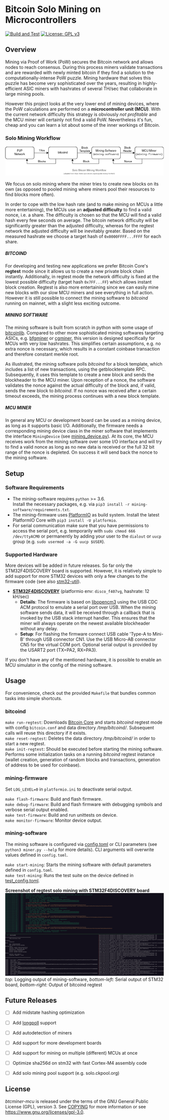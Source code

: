 # Bitcoin Solo Mining on Microcontrollers

[![Build and Test](https://github.com/jansturm92/btcminer-mcu/actions/workflows/build-test.yml/badge.svg)](https://github.com/jansturm92/btcminer-mcu/actions/workflows/build-test.yml)
[![License: GPL v3](https://img.shields.io/badge/License-GPLv3-blue.svg)](https://www.gnu.org/licenses/gpl-3.0)

## Overview
Mining via Proof of Work (PoW) secures the Bitcoin network and allows nodes to reach consensus. During this process miners validate transactions and are rewarded with newly minted bitcoin if they find a solution to the computationally-intense PoW puzzle. Mining hardware that solves this puzzle has become very sophisticated over the years, resulting in highly-efficient ASIC miners with hashrates of several TH/sec that collaborate in large mining pools.

However this project looks at the very lower end of mining devices, where the PoW calculations are performed on a **microcontroller unit (MCU)**. With the current network difficulty this strategy is obviously *not profitable* and the MCU miner will certainly not find a valid PoW. Nevertheless it's fun, cheap and you can learn a lot about some of the inner workings of Bitcoin.

### Solo Mining Workflow
<img src="img/solo_mining_mcu.jpg">

We focus on solo mining where the miner tries to create new blocks on its own (as opposed to pooled mining where miners pool their resources to find blocks more often).

In order to cope with the low hash rate (and to make mining on MCUs a little more entertaining), the MCUs use an **adjusted difficulty** to find a valid nonce, i.e. a share. The difficulty is chosen so that the MCU will find a valid hash every few seconds on average. The bitcoin network difficulty will be significantly greater than the adjusted difficulty, whereas for the regtest network the adjusted difficulty will be inevitably greater. Based on the measured hashrate we choose a target hash of `0x0000FFFF...FFFF` for each share.

##### BITCOIND
For developing and testing new applications we prefer Bitcoin Core's **regtest** mode since it allows us to create a new private block chain instantly. Additionally, in regtest mode the network difficulty is fixed at the lowest possible difficulty (target hash `0x7FF...FF`) which allows instant block creation. Regtest is also more entertaining since we can easily mine new blocks with our slow MCU miners and see everything in full action. However it is still possible to connect the mining software to *bitcoind* running on mainnet, with a slight less exciting outcome.

##### MINING SOFTWARE
The mining software is built from scratch in python with some usage of [bitcoinlib](https://bitcoinlib.readthedocs.io/en/latest/). Compared to other more sophisticated mining softwares targeting ASICs, e.g. [bfgminer](https://github.com/luke-jr/bfgminer) or [cgminer](https://github.com/ckolivas/cgminer), this version is designed specifically for MCUs with very low hashrates. This simplifies certain assumptions, e.g. no extra nonce is necessary, which results in a constant coinbase transaction and therefore constant merkle root.

As illustrated, the mining software polls *bitcoind* for a block template, which includes a list of new transactions, using the getblocktemplate RPC. Subsequently, it uses this template to create a new block and sends the blockheader to the MCU miner. Upon reception of a nonce, the software validates the nonce against the actual difficulty of the block and, if valid, sends the new block to *bitcoind*. If no nonce was received after a certain timeout exceeds, the mining process continues with a new block template.

##### MCU MINER
In general any MCU or development board can be used as a mining device, as long as it supports basic I/O. Additionally, the firmware needs a corresponding mining device class in the miner software that implements the interface `MiningDevice` (see [mining_device.py](/mining-software/mining_device.py)).
At its core, the MCU receives work from the mining software over some I/O interface and will try to find a valid nonce as long as no new data is received or the full 32 bit range of the nonce is depleted. On success it will send back the nonce to the mining software.


## Setup

### Software Requirements
- The mining-software requires `python` >= 3.6.  
  Install the necessary packages, e.g. via `pip3 install -r mining-software/requirements.txt`.
- The mining-firmware uses [PlatformIO](https://docs.platformio.org/en/latest/core/index.html) as build system. Install the latest PlatformIO Core with `pip3 install -U platformio`.
- For serial communication make sure that you have permissions to access the serial port, e.g. temporarily with `sudo chmod 666 /dev/ttyACM0` or permanently by adding your user to the `dialout` or `uucp` group (e.g. `sudo usermod -a -G uucp $USER`).

### Supported Hardware
More devices will be added in future releases. So far only the STM32F4DISCOVERY board is supported. However, it is relatively simple to add support for more STM32 devices with only a few changes to the firmware code (see also [stm32-util](mining-firmware/lib/stm32_util)).

- **[STM32F4DISCOVERY](https://docs.platformio.org/en/latest/boards/ststm32/disco_f407vg.html)** (platformio env: `disco_f407vg`, hashrate: 12 kH/sec)
  - **Details**: The firmware is based on [libopencm3](https://github.com/libopencm3/libopencm3) using the USB CDC ACM protocol to emulate a serial port over USB. When the mining software sends data, it will be received through a callback that is invoked by the USB stack interrupt handler. This ensures that the miner will always operate on the newest available blockheader without any delay.
  - **Setup**: For flashing the firmware connect USB cable 'Type-A to Mini-B' through USB connector CN1. Use the USB Micro-AB connector CN5 for the virtual COM port. Optional serial output is provided by the USART2 port (TX=PA2, RX=PA3).

If you don't have any of the mentioned hardware, it is possible to enable an MCU simulator in the config of the mining software.

## Usage
For convenience, check out the provided `Makefile` that bundles common tasks into simple shortcuts.

### bitcoind
`make run-regtest`: Downloads [Bitcoin Core](https://bitcoincore.org/bin/) and starts *bitcoind* regtest mode with config `bitcoin.conf` and data directory */tmp/bitcoind/*. Subsequent calls will reuse this directory if it exists.  
`make reset-regtest`: Deletes the data directory */tmp/bitcoind/* in order to start a new regtest.  
`make init-regtest`: Should be executed before starting the mining software. Performs some initialization tasks on a running *bitcoind* regtest instance (wallet creation, generation of random blocks and transactions, generation of address to be used for coinbase).


### mining-firmware
Set `LOG_LEVEL=0` in `platformio.ini` to deactivate serial output.

`make flash-firmware`: Build and flash firmware.  
`make debug-firmware`: Build and flash firmware with debugging symbols and verbose serial output enabled.  
`make test-firmware`: Build and run unittests on device.  
`make monitor-firmware`: Monitor device output.


### mining-software
The mining software is configured via [config.toml](mining-software/config.toml) or CLI parameters (see `python3 miner.py --help` for more details). CLI arguments will overwrite values defined in `config.toml`.

`make start-mining`: Starts the mining software with default parameters defined in `config.toml`.  
`make test-mining`: Runs the test suite on the device defined in [test_config.toml](mining-software/tests/test_config.toml).  

**Screenshot of regtest solo mining with STM32F4DISCOVERY board**
<img src="img/screenshot.png">
*top:* Logging output of mining-software, *bottom-left:* Serial output of STM32 board, *bottom-right:* Output of bitcoind regtest


## Future Releases
- [ ] Add midstate hashing optimization
- [ ] Add [longpoll](https://en.bitcoin.it/wiki/BIP_0022#Optional:_Long_Polling) support
- [ ] Add autodetection of miners
- [ ] Add support for more development boards
- [ ] Add support for mining on multiple (different) MCUs at once
- [ ] Optimize sha256d on stm32 with fast Cortex-M4 assembly code
- [ ] Add solo mining pool support (e.g. solo.ckpool.org)


## License
*btcminer-mcu* is released under the terms of the GNU General Public License (GPL), version 3. See [COPYING](COPYING) for more
information or see https://www.gnu.org/licenses/gpl-3.0.

